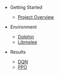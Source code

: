 - Getting Started
  - [Project Overview](README.md)

- Environment
  - [Dolphin](Dolphin/README.md)
  - [Libmelee](Libmelee/README.md)
- Results
  - [DQN](DQN/README.md)
  - [PPO](PPO/README.md)

